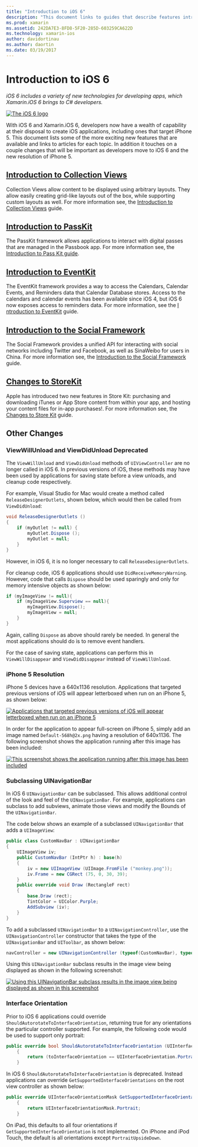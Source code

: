 ```yaml
---
title: "Introduction to iOS 6"
description: "This document links to guides that describe features introduced in iOS 6. Collection views, PassKit, the Social Framework, and changes to StoreKit are all discussed."
ms.prod: xamarin
ms.assetid: 242DA7E3-8FD8-5F20-285D-603259CA622D
ms.technology: xamarin-ios
author: davidortinau
ms.author: daortin
ms.date: 03/19/2017
---
```


# Introduction to iOS 6

_iOS 6 includes a variety of new technologies for developing apps, which Xamarin.iOS 6 brings to C# developers._

[![](images/ios6-large.jpg "The iOS 6 logo")](images/ios6-large.jpg#lightbox)

With iOS 6 and Xamarin.iOS 6, developers now have a wealth of capability at
their disposal to create iOS applications, including ones that target iPhone 5.
This document lists some of the more exciting new features that are available
and links to articles for each topic. In addition it touches on a couple changes
that will be important as developers move to iOS 6 and the new resolution of
iPhone 5.

## [Introduction to Collection Views](~/ios/user-interface/controls/uicollectionview.md)

Collection Views allow content to be displayed using arbitrary layouts. They
allow easily creating grid-like layouts out of the box, while supporting custom
layouts as well. For more information see, the [Introduction to Collection Views](~/ios/user-interface/controls/uicollectionview.md) [](~/ios/user-interface/controls/uicollectionview.md)guide.

## [Introduction to PassKit](~/ios/platform/passkit.md)

The PassKit framework allows applications to interact with digital passes
that are managed in the Passbook app. For more information see, the [Introduction to Pass Kit guide](~/ios/platform/passkit.md).

## [Introduction to EventKit](~/ios/platform/eventkit.md)

The EventKit framework provides a way to access the Calendars, Calendar
Events, and Reminders data that Calendar Database stores. Access to the
calendars and calendar events has been available since iOS 4, but iOS 6 now
exposes access to reminders data. For more information, see the [I](~/ios/platform/eventkit.md) [ntroduction to EventKit](~/ios/platform/eventkit.md) guide.

## [Introduction to the Social Framework](~/ios/platform/social-framework.md)

The Social Framework provides a unified API for interacting with social
networks including Twitter and Facebook, as well as SinaWeibo for users in
China. For more information see, the [Introduction to the Social Framework](~/ios/platform/social-framework.md) guide.

## [Changes to StoreKit](changes-to-storekit.md)

Apple has introduced two new features in Store Kit: purchasing and
downloading iTunes or App Store content from within your app, and hosting your
content files for in-app purchases!. For more information see, the [Changes to Store Kit](changes-to-storekit.md) guide.

## Other Changes

### ViewWillUnload and ViewDidUnload Deprecated

The `ViewWillUnload` and `ViewDidUnload` methods of `UIViewController` are no longer called in iOS 6. In previous
versions of iOS, these methods may have been used by applications for saving
state before a view unloads, and cleanup code respectively.

For example, Visual Studio for Mac would create a method called `ReleaseDesignerOutlets`, shown below, which would then be called
from `ViewDidUnload`:

```csharp
void ReleaseDesignerOutlets ()
{
    if (myOutlet != null) {
        myOutlet.Dispose ();
        myOutlet = null;
    }
}
```

However, in iOS 6, it is no longer necessary to call `ReleaseDesignerOutlets`.   

For cleanup code, iOS 6 applications should use `DidReceiveMemoryWarning`. However, code that
calls `Dispose` should be used sparingly and only for memory
intensive objects as shown below:

```csharp
if (myImageView != null){
    if (myImageView.Superview == null){
        myImageView.Dispose();
        myImageView = null;
    }
}
```

Again, calling `Dispose` as above should rarely be needed. In
general the most applications should do is to remove event handlers.

For the case of saving state, applications can perform this in `ViewWillDisappear` and `ViewDidDisappear` instead of `ViewWillUnload`.

### iPhone 5 Resolution

iPhone 5 devices have a 640x1136 resolution. Applications that targeted
previous versions of iOS will appear letterboxed when run on an iPhone 5, as
shown below:

 [![](images/01-letterboxed.png "Applications that targeted previous versions of iOS will appear letterboxed when run on an iPhone 5")](images/01-letterboxed.png#lightbox)

In order for the application to appear full-screen on iPhone 5, simply add an
image named `Default-568h@2x.png` having a resolution of 640x1136. The
following screenshot shows the application running after this image has been
included:

 [![](images/02-fullscreen.png "This screenshot shows the application running after this image has been included")](images/02-fullscreen.png#lightbox)

### Subclassing UINavigationBar

In iOS 6 `UINavigationBar` can be subclassed. This allows
additional control of the look and feel of the `UINavigationBar`. For
example, applications can subclass to add subviews, animate those views and
modify the Bounds of the `UINavigationBar`.

The code below shows an example of a subclassed `UINavigationBar`
that adds a `UIImageView`:

```csharp
public class CustomNavBar : UINavigationBar
{
​    UIImageView iv;
    public CustomNavBar (IntPtr h) : base(h)
​    {
​​        iv = new UIImageView (UIImage.FromFile ("monkey.png"));
​​        iv.Frame = new CGRect (75, 0, 30, 39);
​    }
    public override void Draw (RectangleF rect)
​    {
​​        base.Draw (rect);
        TintColor = UIColor.Purple;
​​        AddSubview (iv);
​    }
}
```

To add a subclassed `UINavigationBar` to a `UINavigationController`, use the `UINavigationController`
constructor that takes the type of the `UINavigationBar` and `UIToolbar`, as shown below:

```csharp
navController = new UINavigationController (typeof(CustomNavBar), typeof(UIToolbar));
```

Using this `UINavigationBar` subclass results in the image view
being displayed as shown in the following screenshot:

 [![](images/03-navbar.png "Using this UINavigationBar subclass results in the image view being displayed as shown in this screenshot")](images/03-navbar.png#lightbox)

### Interface Orientation

Prior to iOS 6 applications could override `ShouldAutorotateToInterfaceOrientation`, returning true for any
orientations the particular controller supported. For example, the following
code would be used to support only portrait:

```csharp
public override bool ShouldAutorotateToInterfaceOrientation (UIInterfaceOrientation toInterfaceOrientation)
    {
        return (toInterfaceOrientation == UIInterfaceOrientation.Portrait);
    }
```

In iOS 6 `ShouldAutorotateToInterfaceOrientation` is deprecated.
Instead applications can override `GetSupportedInterfaceOrientations`
on the root view controller as shown below:

```csharp
public override UIInterfaceOrientationMask GetSupportedInterfaceOrientations ()
    {
        return UIInterfaceOrientationMask.Portrait;
    }
```

On iPad, this defaults to all four orientations if `GetSupportedInterfaceOrientation` is not implemented. On iPhone and
iPod Touch, the default is all orientations except `PortraitUpsideDown`.

